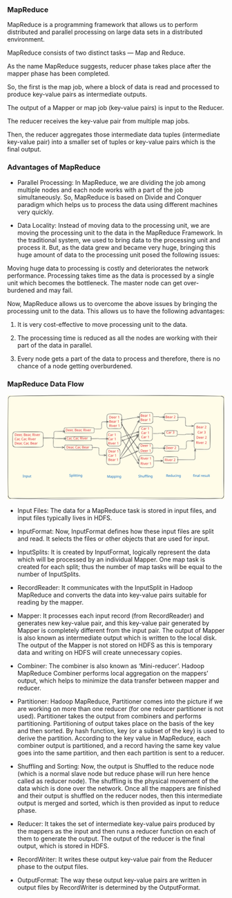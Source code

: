 ### **MapReduce**
MapReduce is a programming framework that allows us to perform distributed and parallel processing on large data sets in a distributed environment.

MapReduce consists of two distinct tasks — Map and Reduce.

As the name MapReduce suggests, reducer phase takes place after the mapper phase has been completed.

So, the first is the map job, where a block of data is read and processed to produce key-value pairs as intermediate outputs.

The output of a Mapper or map job (key-value pairs) is input to the Reducer.

The reducer receives the key-value pair from multiple map jobs.

Then, the reducer aggregates those intermediate data tuples (intermediate key-value pair) into a smaller set of tuples or key-value pairs which is the final output.

### **Advantages of MapReduce**
- Parallel Processing: In MapReduce, we are dividing the job among multiple nodes and each node works with a part of the job simultaneously. So, MapReduce is based on Divide and Conquer paradigm which helps us to process the data using different machines very quickly.

- Data Locality: Instead of moving data to the processing unit, we are moving the processing unit to the data in the MapReduce Framework.  In the traditional system, we used to bring data to the processing unit and process it. But, as the data grew and became very huge, bringing this huge amount of data to the processing unit posed the following issues:

Moving huge data to processing is costly and deteriorates the network performance.
Processing takes time as the data is processed by a single unit which becomes the bottleneck.
The master node can get over-burdened and may fail.

Now, MapReduce allows us to overcome the above issues by bringing the processing unit to the data. This allows us to have the following advantages:

 1. It is very cost-effective to move processing unit to the data.

 2. The processing time is reduced as all the nodes are working with their part of the data in parallel.

 3. Every node gets a part of the data to process and therefore, there is no chance of a node getting overburdened.

### **MapReduce Data Flow**

![Steps](mapreduce.svg)

- Input Files: The data for a MapReduce task is stored in input files, and input files typically lives in HDFS.

- InputFormat: Now, InputFormat defines how these input files are split and read. It selects the files or other objects that are used for input.

- InputSplits: It is created by InputFormat, logically represent the data which will be processed by an individual Mapper. One map task is created for each split; thus the number of map tasks will be equal to the number of InputSplits.

- RecordReader: It communicates with the InputSplit in Hadoop MapReduce and converts the data into key-value pairs suitable for reading by the mapper.

- Mapper: It processes each input record (from RecordReader) and generates new key-value pair, and this key-value pair generated by Mapper is completely different from the input pair. The output of Mapper is also known as intermediate output which is written to the local disk. The output of the Mapper is not stored on HDFS as this is temporary data and writing on HDFS will create unnecessary copies.

- Combiner: The combiner is also known as ‘Mini-reducer’. Hadoop MapReduce Combiner performs local aggregation on the mappers’ output, which helps to minimize the data transfer between mapper and reducer.

- Partitioner: Hadoop MapReduce, Partitioner comes into the picture if we are working on more than one reducer (for one reducer partitioner is not used). Partitioner takes the output from combiners and performs partitioning. Partitioning of output takes place on the basis of the key and then sorted. By hash function, key (or a subset of the key) is used to derive the partition. According to the key value in MapReduce, each combiner output is partitioned, and a record having the same key value goes into the same partition, and then each partition is sent to a reducer.

- Shuffling and Sorting: Now, the output is Shuffled to the reduce node (which is a normal slave node but reduce phase will run here hence called as reducer node). The shuffling is the physical movement of the data which is done over the network. Once all the mappers are finished and their output is shuffled on the reducer nodes, then this intermediate output is merged and sorted, which is then provided as input to reduce phase.

- Reducer: It takes the set of intermediate key-value pairs produced by the mappers as the input and then runs a reducer function on each of them to generate the output. The output of the reducer is the final output, which is stored in HDFS.

- RecordWriter: It writes these output key-value pair from the Reducer phase to the output files.

- OutputFormat: The way these output key-value pairs are written in output files by RecordWriter is determined by the OutputFormat.